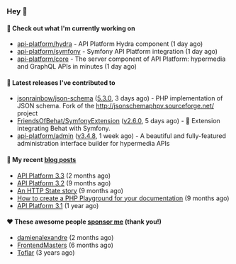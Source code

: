 ### Hey 👋

#### 👷 Check out what I'm currently working on

- [api-platform/hydra](https://github.com/api-platform/hydra) - API Platform Hydra component (1 day ago)
- [api-platform/symfony](https://github.com/api-platform/symfony) - Symfony API Platform integration (1 day ago)
- [api-platform/core](https://github.com/api-platform/core) - The server component of API Platform: hypermedia and GraphQL APIs in minutes (1 day ago)

#### 🔭 Latest releases I've contributed to

- [jsonrainbow/json-schema](https://github.com/jsonrainbow/json-schema) ([5.3.0](https://github.com/jsonrainbow/json-schema/releases/tag/5.3.0), 3 days ago) - PHP implementation of JSON schema. Fork of the http://jsonschemaphpv.sourceforge.net/ project 
- [FriendsOfBehat/SymfonyExtension](https://github.com/FriendsOfBehat/SymfonyExtension) ([v2.6.0](https://github.com/FriendsOfBehat/SymfonyExtension/releases/tag/v2.6.0), 5 days ago) - :musical_score: Extension integrating Behat with Symfony.
- [api-platform/admin](https://github.com/api-platform/admin) ([v3.4.8](https://github.com/api-platform/admin/releases/tag/v3.4.8), 1 week ago) - A beautiful and fully-featured administration interface builder for hypermedia APIs

#### 📜 My recent [blog posts](https://soyuka.me)

- [API Platform 3.3](https://soyuka.me/api-platform-3.3/) (2 months ago)
- [API Platform 3.2](https://soyuka.me/api-platform-3.2/) (9 months ago)
- [An HTTP State story](https://soyuka.me/http-state-story/) (9 months ago)
- [How to create a PHP Playground for your documentation](https://soyuka.me/how-to-create-a-php-playground-for-your-documentation/) (9 months ago)
- [API Platform 3.1](https://soyuka.me/api-platform-3.1-whats-new/) (1 year ago)

#### ❤️ These awesome people [sponsor me](https://github.com/sponsors/soyuka) (thank you!)

- [damienalexandre](https://github.com/damienalexandre) (2 months ago)
- [FrontendMasters](https://github.com/FrontendMasters) (6 months ago)
- [Toflar](https://github.com/Toflar) (3 years ago)
